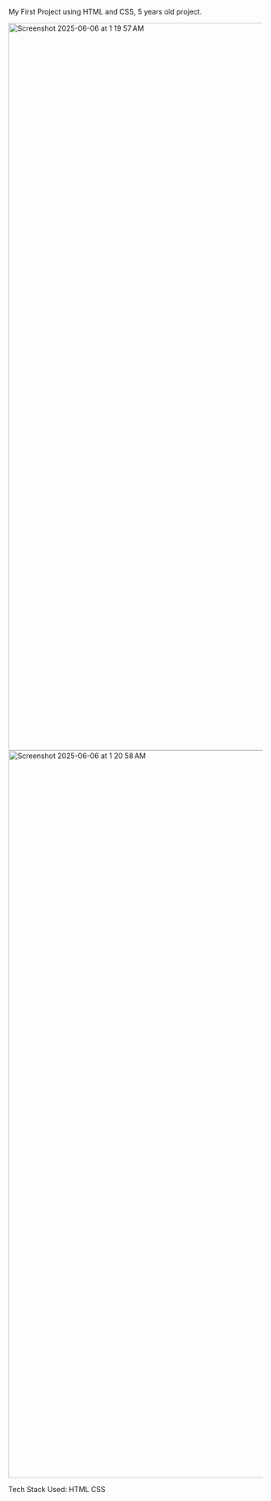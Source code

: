My First Project using HTML and CSS, 5 years old project.


<img width="1440" alt="Screenshot 2025-06-06 at 1 19 57 AM" src="https://github.com/user-attachments/assets/7b0cdcd9-774f-4b1c-8507-8d6894697dbc" />

<img width="1440" alt="Screenshot 2025-06-06 at 1 20 58 AM" src="https://github.com/user-attachments/assets/d3f07066-0e4b-4d7b-b6c3-58ab10b5df81" />


Tech Stack Used:
HTML
CSS
